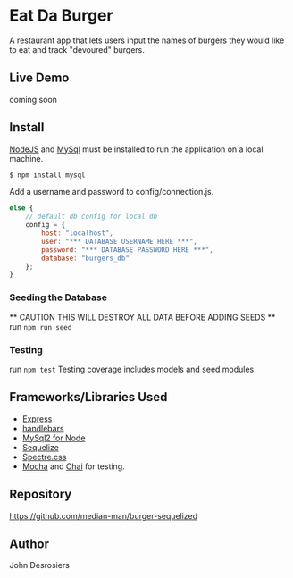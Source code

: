 # Eat Da Burger
A restaurant app that lets users input the names of burgers they would like to eat and track "devoured" burgers.

## Live Demo
coming soon

## Install
[NodeJS](https://nodejs.org/en/) and [MySql](https://www.mysql.com/S) must be installed to run the application on a local machine.

```sh
$ npm install mysql
```
Add a username and password to config/connection.js.
```js
else {
	// default db config for local db
	config = {
		host: "localhost",
		user: "*** DATABASE USERNAME HERE ***",
		password: "*** DATABASE PASSWORD HERE ***",
		database: "burgers_db"
	};
}
```
### Seeding the Database
** CAUTION THIS WILL DESTROY ALL DATA BEFORE ADDING SEEDS **  
run `npm run seed`

### Testing
run `npm test`
Testing coverage includes models and seed modules.

## Frameworks/Libraries Used
* [Express](http://expressjs.com/)
* [handlebars](http://handlebarsjs.com/)
* [MySql2 for Node](https://github.com/mysqljs/mysql)
* [Sequelize](http://docs.sequelizejs.com/)
* [Spectre.css](https://picturepan2.github.io/spectre/index.html)
* [Mocha](https://mochajs.org/) and [Chai](http://chaijs.com/) for testing.

## Repository
https://github.com/median-man/burger-sequelized

## Author
John Desrosiers